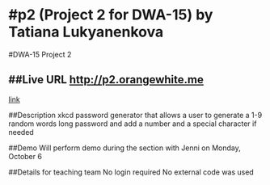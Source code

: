 #p2 (Project 2 for DWA-15) by Tatiana Lukyanenkova
==

#DWA-15 Project 2

##Live URL
http://p2.orangewhite.me
----
[link](http://p2.orangewhite.me)

##Description
xkcd password generator that allows a user to generate a 1-9 random words long password and add a number and a special character if needed

##Demo
Will perform demo during the section with Jenni on Monday, October 6

##Details for teaching team
No login required
No external code was used